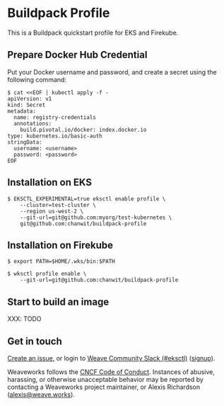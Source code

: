 # Buildpack Profile

This is a Buildpack quickstart profile for EKS and Firekube.

## Prepare Docker Hub Credential

Put your Docker username and password, and create a secret using the following command:

```
$ cat <<EOF | kubectl apply -f -
apiVersion: v1
kind: Secret
metadata:
  name: registry-credentials
  annotations:
    build.pivotal.io/docker: index.docker.io
type: kubernetes.io/basic-auth
stringData:
  username: <username>
  password: <password>
EOF
```

## Installation on EKS
```
$ EKSCTL_EXPERIMENTAL=true eksctl enable profile \
    --cluster=test-cluster \
    --region us-west-2 \
    --git-url=git@github.com:myorg/test-kubernetes \
    git@github.com:chanwit/buildpack-profile
```

## Installation on Firekube

```
$ export PATH=$HOME/.wks/bin:$PATH

$ wksctl profile enable \
    --git-url=git@github.com:chanwit/buildpack-profile
```

## Start to build an image

XXX: TODO

## Get in touch

[Create an issue](https://github.com/weaveworks/buildpack-profile/issues/new), or
login to [Weave Community Slack (#eksctl)][slackchan] ([signup][slackjoin]).

[slackjoin]: https://slack.weave.works/
[slackchan]: https://weave-community.slack.com/messages/eksctl/

Weaveworks follows the [CNCF Code of Conduct](https://github.com/cncf/foundation/blob/master/code-of-conduct.md). Instances of abusive, harassing, or otherwise unacceptable behavior may be reported by contacting a Weaveworks project maintainer, or Alexis Richardson (alexis@weave.works).
